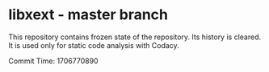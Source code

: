 # libxext - master branch

This repository contains frozen state of the repository.
Its history is cleared. It is used only for static code
analysis with Codacy.

Commit Time: 1706770890